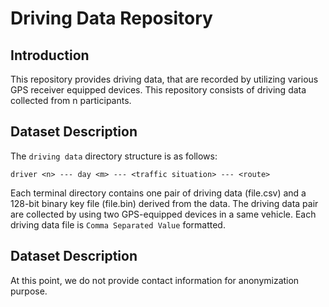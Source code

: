 # Driving Data Repository

## Introduction

This repository provides driving data, that are recorded by utilizing various GPS receiver equipped devices. This repository consists of driving data collected from n participants.

## Dataset Description

The `driving data` directory structure is as follows:

`driver <n> --- day <m> --- <traffic situation> --- <route>`

Each terminal directory contains one pair of driving data (file.csv) and a 128-bit binary key file (file.bin) derived from the data. The driving data pair are collected by using two GPS-equipped devices in a same vehicle. Each driving data file is `Comma Separated Value` formatted.

## Dataset Description

At this point, we do not provide contact information for anonymization purpose.

